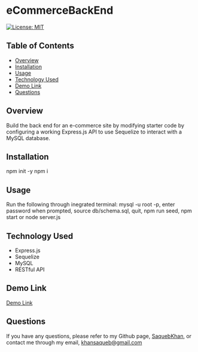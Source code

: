 # eCommerceBackEnd
[![License: MIT](https://img.shields.io/badge/License-MIT-yellow.svg)](https://opensource.org/licenses/MIT)

## Table of Contents
- [Overview](#overview)
- [Installation](#installation)
- [Usage](#usage)
- [Technology Used](#technology-used)
- [Demo Link](#demo-link)
- [Questions](#questions)

## Overview
Build the back end for an e-commerce site by modifying starter code by configuring a working Express.js API to use Sequelize to interact with a MySQL database.

## Installation
npm init -y
npm i

## Usage
Run the following through inegrated terminal: mysql -u root -p, enter password when prompted, source db/schema.sql, quit, npm run seed, npm start or node server.js

## Technology Used
- Express.js
- Sequelize
- MySQL
- RESTful API

## Demo Link
[Demo Link](https://youtu.be/z1GFIOqre0w)

## Questions
If you have any questions, please refer to my Github page, [SaquebKhan](https://github.com/SaquebKhan), or contact me through my email, khansaqueb@gmail.com